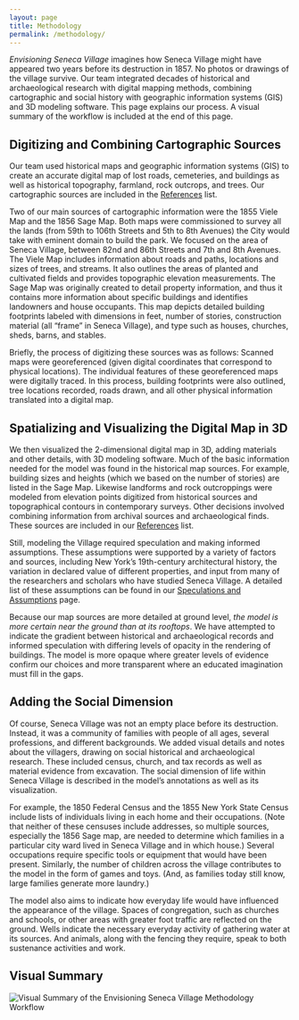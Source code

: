 ```yaml
---
layout: page
title: Methodology
permalink: /methodology/
---
```

*Envisioning Seneca Village* imagines how Seneca Village might have appeared two years before its destruction in 1857. No photos or drawings of the village survive. Our team integrated decades of historical and archaeological research with digital mapping methods, combining cartographic and social history with geographic information systems (GIS) and 3D modeling software. This page explains our process. A visual summary of the workflow is included at the end of this page.

## Digitizing and Combining Cartographic Sources
Our team used historical maps and geographic information systems (GIS) to create an accurate digital map of lost roads, cemeteries, and buildings as well as historical topography, farmland, rock outcrops, and trees. Our cartographic sources are included in the [References](/references) list.

Two of our main sources of cartographic information were the 1855 Viele Map and the 1856 Sage Map. Both maps were commissioned to survey all the lands (from 59th to 106th Streets and 5th to 8th Avenues) the City would take with eminent domain to build the park. We focused on the area of Seneca Village, between 82nd and 86th Streets and 7th and 8th Avenues. The Viele Map includes information about roads and paths, locations and sizes of trees, and streams. It also outlines the areas of planted and cultivated fields and provides topographic elevation measurements. The Sage Map was originally created to detail property information, and thus it contains more information about specific buildings and identifies landowners and house occupants. This map depicts detailed building footprints labeled with dimensions in feet, number of stories, construction material (all “frame” in Seneca Village), and type such as houses, churches, sheds, barns, and stables.

Briefly, the process of digitizing these sources was as follows: Scanned maps were georeferenced (given digital coordinates that correspond to physical locations). The individual features of these georeferenced maps were digitally traced. In this process, building footprints were also outlined, tree locations recorded, roads drawn, and all other physical information translated into a digital map.

## Spatializing and Visualizing the Digital Map in 3D
We then visualized the 2-dimensional digital map in 3D, adding materials and other details, with 3D modeling software. Much of the basic information needed for the model was found in the historical map sources. For example, building sizes and heights (which we based on the number of stories) are listed in the Sage Map. Likewise landforms and rock outcroppings were modeled from elevation points digitized from historical sources and topographical contours in contemporary surveys. Other decisions involved combining information from archival sources and archaeological finds. These sources are included in our [References](/references) list.

Still, modeling the Village required speculation and making informed assumptions. These assumptions were supported by a variety of factors and sources, including New York’s 19th-century architectural history, the variation in declared value of different properties, and input from many of the researchers and scholars who have studied Seneca Village. A detailed list of these assumptions can be found in our [Speculations and Assumptions](/speculations) page.

Because our map sources are more detailed at ground level, *the model is more certain near the ground than at its rooftops*. We have attempted to indicate the gradient between historical and archaeological records and informed speculation with differing levels of opacity in the rendering of buildings. The model is more opaque where greater levels of evidence confirm our choices and more transparent where an educated imagination must fill in the gaps.

## Adding the Social Dimension
Of course, Seneca Village was not an empty place before its destruction. Instead, it was a community of families with people of all ages, several professions, and different backgrounds. We added visual details and notes about the villagers, drawing on social historical and archaeological research. These included census, church, and tax records as well as material evidence from excavation. The social dimension of life within Seneca Village is described in the model’s annotations as well as its visualization.

For example, the 1850 Federal Census and the 1855 New York State Census include lists of individuals living in each home and their occupations. (Note that neither of these censuses include addresses, so multiple sources, especially the 1856 Sage map, are needed to determine which families in a particular city ward lived in Seneca Village and in which house.)  Several occupations require specific tools or equipment that would have been present. Similarly, the number of children across the village contributes to the model in the form of games and toys. (And, as families today still know, large families generate more laundry.)

The model also aims to indicate how everyday life would have influenced the appearance of the village. Spaces of congregation, such as churches and schools, or other areas with greater foot traffic are reflected on the ground. Wells indicate the necessary everyday activity of gathering water at its sources. And animals, along with the fencing they require, speak to both sustenance activities and work.


## Visual Summary
![Visual Summary of the Envisioning Seneca Village Methodology Workflow](/img/MethodologySpatialWorkflow.png)